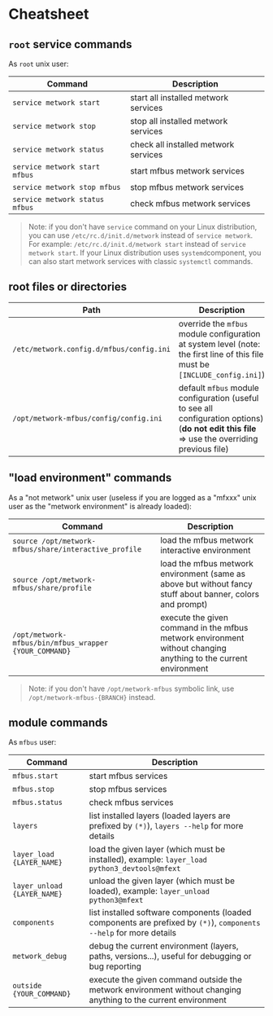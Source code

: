 # Cheatsheet



## `root` service commands

As `root` unix user:

| Command | Description |
| --- | --- |
| `service metwork start` | start all installed metwork services |
| `service metwork stop` | stop all installed metwork services |
| `service metwork status` | check all installed metwork services |
| `service metwork start mfbus` | start mfbus metwork services |
| `service metwork stop mfbus` | stop mfbus metwork services |
| `service metwork status mfbus` | check mfbus metwork services |

> Note: if you don't have `service` command on your Linux distribution, you can use `/etc/rc.d/init.d/metwork` instead of `service metwork`. For example: `/etc/rc.d/init.d/metwork start` instead of `service metwork start`. If your Linux distribution uses `systemd`component, you can also start metwork services with classic `systemctl` commands.



## root files or directories

| Path | Description |
| --- | --- |
| `/etc/metwork.config.d/mfbus/config.ini` | override the `mfbus` module configuration at system level (note: the first line of this file must be `[INCLUDE_config.ini]`) |
| `/opt/metwork-mfbus/config/config.ini` | default `mfbus` module configuration (useful to see all configuration options) (**do not edit this file** => use the overriding previous file) |


## "load environment" commands

As a "not metwork" unix user (useless if you are logged as a "mfxxx" unix user as the "metwork environment" is already loaded):

| Command | Description |
| --- | --- |
| `source /opt/metwork-mfbus/share/interactive_profile` | load the mfbus metwork interactive environment |
| `source /opt/metwork-mfbus/share/profile` | load the mfbus metwork environment (same as above but without fancy stuff about banner, colors and prompt) |
| `/opt/metwork-mfbus/bin/mfbus_wrapper {YOUR_COMMAND}`| execute the given command in the mfbus metwork environment without changing anything to the current environment |

> Note: if you don't have `/opt/metwork-mfbus` symbolic link, use `/opt/metwork-mfbus-{BRANCH}` instead.

## module commands


As `mfbus` user:


| Command | Description |
| --- | --- |
| `mfbus.start` | start mfbus services |
| `mfbus.stop` | stop mfbus services |
| `mfbus.status` | check mfbus services |
| `layers` | list installed layers (loaded layers are prefixed by `(*)`), `layers --help` for more details |
| `layer_load {LAYER_NAME}` | load the given layer (which must be installed), example: `layer_load python3_devtools@mfext` |
| `layer_unload {LAYER_NAME}` | unload the given layer (which must be loaded), example: `layer_unload python3@mfext` |
| `components` | list installed software components (loaded components are prefixed by `(*)`), `components --help` for more details |
| `metwork_debug` | debug the current environment (layers, paths, versions...), useful for debugging or bug reporting |
| `outside {YOUR_COMMAND}`| execute the given command outside the metwork environment without changing anything to the current environment |



